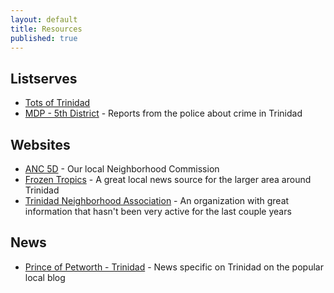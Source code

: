 ```yaml
---
layout: default
title: Resources
published: true
---
```



## Listserves

* [Tots of Trinidad](https://groups.google.com/forum/?nomobile=true#!forum/tots-of-trinidad-dc)
* [MDP - 5th District](https://groups.yahoo.com/group/MPD-5D) - Reports from the police about crime in Trinidad


## Websites 

* [ANC 5D](http://www.anc5d.org) - Our local Neighborhood Commission 
* [Frozen Tropics](https://frozentropics.blogspot.com) - A great local news source for the larger area around Trinidad
* [Trinidad Neighborhood Association](https://trinidadneighborhood.org) - An organization with great information that hasn't been very active for the last couple years


## News

* [Prince of Petworth - Trinidad](https://www.popville.com/category/locations/trinidad-neighborhoods/) - News specific on Trinidad on the popular local blog
